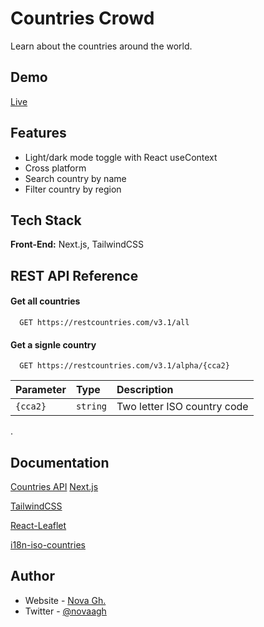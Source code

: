 # Countries Crowd

Learn about the countries around the world.

## Demo

[Live](https://countries-crowd.vercel.app)

## Features

- Light/dark mode toggle with React useContext
- Cross platform
- Search country by name
- Filter country by region

## Tech Stack

**Front-End:** Next.js, TailwindCSS

## REST API Reference

#### Get all countries

```http
  GET https://restcountries.com/v3.1/all
```

#### Get a signle country

```http
  GET https://restcountries.com/v3.1/alpha/{cca2}
```

| Parameter | Type     | Description                 |
| :-------- | :------- | :-------------------------- |
| `{cca2}`  | `string` | Two letter ISO country code |

.

## Documentation

[Countries API](https://restcountries.com/)
[Next.js](https://nextjs.org)

[TailwindCSS](https://tailwindcss.com)

[React-Leaflet](https://react-leaflet.js.org/docs/)

[i18n-iso-countries](https://www.npmjs.com/package/i18n-iso-countries)

## Author

- Website - [Nova Gh.](https://novagh.com)
- Twitter - [@novaagh](https://www.twitter.com/novaagh)

